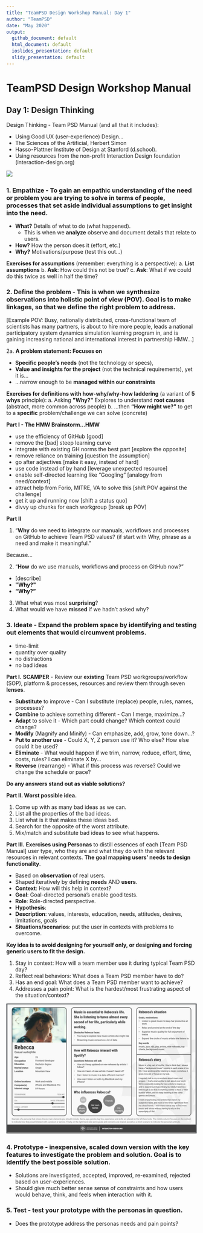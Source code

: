 ```yaml
---
title: "TeamPSD Design Workshop Manual: Day 1"
author: "TeamPSD"
date: "May 2020"
output:
  github_document: default
  html_document: default
  ioslides_presentation: default
  slidy_presentation: default
---
```

# TeamPSD Design Workshop Manual

## Day 1: Design Thinking
Design Thinking - Team PSD Manual (and all that it includes):
- Using Good UX (user-experience) Design...
- The Sciences of the Artificial, Herbert Simon
- Hasso-Plattner Institute of Design at Stanford (d.school).
- Using resources from the non-profit Interaction Design foundation (interaction-design.org)

[<img src = "https://raw.githubusercontent.com/lzim/teampsd/master/resources/design/design_workshop_manual/design_thinking.png">](#DontLink)

### 1. **Empathize** - To gain an empathic understanding of the need or problem you are trying to solve in terms of people, **processes** that set aside individual **assumptions** to get insight into the need.
- **What?** Details of what to do (what happened).
   - This is when we **analyze** observe and document details that relate to
users.
- **How?** How the person does it (effort, etc.)
- **Why?** Motivations/purpose (test this out...)

**Exercises for assumptions** (remember: everything is a perspective):
a. **List assumptions**
b. **Ask**: How could this not be true?
c. **Ask**: What if we could do this twice as well in half the time?


### 2. **Define the problem** - This is when we **synthesize** observations into holistic **point of view** (POV). **Goal is to make linkages, so that we define the right problem to address.**

[Example POV: Busy, nationally distributed, cross-functional team of scientists has many partners, is about to hire more people, leads a national participatory system dynamics simulation learning program in, and is gaining increasing national and international interest in partnership HMW...]

2a.	**A problem statement: Focuses on**
- **Specific peopleʼs needs** (not the technology or specs),
- **Value and insights for the project** (not the technical requirements), yet it is...
- ...narrow enough to be **managed within our constraints**

**Exercises for definitions with how-why/why-how laddering** (a variant of **5 whys** principle):
a. Asking **"Why?"** Explores to understand **root causes** (abstract, more common across people)
b. ...then **“How might we?”** to get to a **specific** problem/challenge we can solve (concrete)

**Part I - The HMW Brainstorm...HMW**
- use the efficiency of GitHub [good]
- remove the [bad] steep learning curve
- integrate with existing GH norms the best part [explore the opposite]
- remove reliance on training [question the assumption]
- go after adjectives [make it easy, instead of hard]
- use code instead of by hand [leverage unexpected resource]
- enable self-directed learning like “Googling” [analogy from need/context]
- attract help from Forio, MITRE, VA to solve this [shift POV against the challenge]
- get it up and running now [shift a status quo]
- divvy up chunks for each workgroup [break up POV]
 
**Part II**
1. “**Why** do we need to integrate our manuals, workflows and processes on GitHub to achieve Team PSD values? (if start with Why, phrase as a need and make it meaningful.”

Because...

2. “**How** do we use manuals, workflows and process on GitHub now?”
- [describe]
- **"Why?"**
- **“Why?”**
3. What what was most **surprising**?
4. What would we have **missed** if we hadnʼt asked why?

### 3. **Ideate** - Expand the problem space by identifying and testing out elements that would circumvent problems.
- time-limit
- quantity over quality
- no distractions
- no bad ideas

**Part I.**
**SCAMPER** - Review our **existing** Team PSD workgroups/workflow (SOP), platform & processes, resources and review them through seven **lenses**.
- **Substitute** to improve - Can I substitute (replace) people, rules, names, processes?
- **Combine** to achieve something different - Can I merge, maximize...?
- **Adapt** to solve it - Which part could change? Which context could change?
- **Modify** (Magnify and Minify) - Can emphasize, add, grow, tone down...?
- **Put to another use** - Could X, Y, Z person use it? Who else? How else could it be used?
- **Eliminate** - What would happen if we trim, narrow, reduce, effort, time, costs, rules? I can eliminate X by...
- **Reverse** (rearrange) - What if this process was reverse? Could we change the schedule or pace?

**Do any answers stand out as viable solutions?**

**Part II.
Worst possible idea.**
1. Come up with as many bad ideas as we can.
2. List all the properties of the bad ideas.
3. List what is it that makes these ideas bad.
4. Search for the opposite of the worst attribute.
5. Mix/match and substitute bad ideas to see what happens.

**Part III.**
**Exercises using Personas** to distill essences of each [Team PSD Manual] user type, who they are and what they do with the relevant resources in relevant contexts. **The goal mapping usersʼ needs to design functionality**.
- Based on **observation** of real users.
- Shaped iteratively by defining **needs** AND **users**.
- **Context**: How will this help in context?
- **Goal**: Goal-directed personaʼs enable good tests.
- **Role**: Role-directed perspective.
- **Hypothesis**:
- **Description**: values, interests, education, needs, attitudes, desires, limitations, goals
- **Situations/scenarios**: put the user in contexts with problems to overcome.

**Key idea is to avoid designing for yourself only, or designing and forcing generic users to fit the design.**

1. Stay in context: How will a team member use it during typical Team PSD day?
2. Reflect real behaviors: What does a Team PSD member have to do?
3. Has an end goal: What does a Team PSD member want to achieve?
4. Addresses a pain point: What is the hardest/most frustrating aspect of the situation/context?

[<img src = "https://raw.githubusercontent.com/lzim/teampsd/master/resources/design/design_workshop_manual/persona_example.png">](#DontLink)

### 4. **Prototype** - inexpensive, scaled down version with the **key features** to investigate the problem and solution. **Goal is to identify the best possible solution**.
- Solutions are investigated, accepted, improved, re-examined, rejected based on user-experiences.
- Should give much better sense sense of constraints and how users would behave, think, and feels when interaction with it.

### 5. **Test** - test your prototype with the personas in question.
- Does the prototype address the personas needs and pain points?
